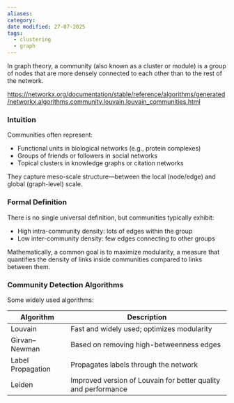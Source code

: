 ```yaml
---
aliases: 
category: 
date modified: 27-07-2025
tags:
  - clustering
  - graph
---
```

In graph theory, a community (also known as a cluster or module) is a group of nodes that are more densely connected to each other than to the rest of the network.
 

https://networkx.org/documentation/stable/reference/algorithms/generated/networkx.algorithms.community.louvain.louvain_communities.html

### Intuition
Communities often represent:
- Functional units in biological networks (e.g., protein complexes)
- Groups of friends or followers in social networks
- Topical clusters in knowledge graphs or citation networks

They capture meso-scale structure—between the local (node/edge) and global (graph-level) scale.

### Formal Definition
There is no single universal definition, but communities typically exhibit:

- High intra-community density: lots of edges within the group
- Low inter-community density: few edges connecting to other groups

Mathematically, a common goal is to maximize modularity, a measure that quantifies the density of links inside communities compared to links between them.

### Community Detection Algorithms
Some widely used algorithms:

| Algorithm | Description |
|-|-|
| Louvain | Fast and widely used; optimizes modularity |
| Girvan–Newman | Based on removing high-betweenness edges |
| Label Propagation | Propagates labels through the network |
| Leiden | Improved version of Louvain for better quality and performance |

